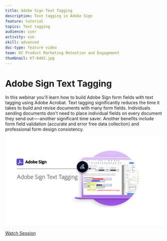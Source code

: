 ```yaml
---
title: Adobe Sign Text Tagging
description: Text tagging in Adobe Sign
feature: tutorial
topics: Text tagging
audience: user
activity: use
skill: advanced
doc-type: feature video
team: DC Product Marketing Retention and Engagement
thumbnail: KT-6402.jpg
---
```


# Adobe Sign Text Tagging

In this webinar you'll learn how to build Adobe Sign form fields with text tagging using Adobe Acrobat. Text tagging significantly reduces the time it takes to build and revise documents with many form fields. Individuals sending documents don't need to place individual fields on every document they send out—-another significant time saver. Another benefits include form field validation (accurate and error free data collection) and professional form design consistency.

[![Watch Session](../assets/Text-Tagging.png)](https://event.on24.com/wcc/r/2338276/415BE4603F60A61A546C0A91528B444F)

[Watch Session](https://event.on24.com/wcc/r/2338276/415BE4603F60A61A546C0A91528B444F)